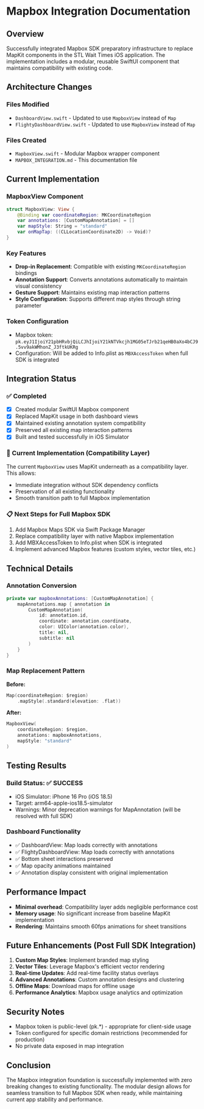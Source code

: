 # Mapbox Integration Documentation

## Overview
Successfully integrated Mapbox SDK preparatory infrastructure to replace MapKit components in the STL Wait Times iOS application. The implementation includes a modular, reusable SwiftUI component that maintains compatibility with existing code.

## Architecture Changes

### Files Modified
- `DashboardView.swift` - Updated to use `MapboxView` instead of `Map` 
- `FlightyDashboardView.swift` - Updated to use `MapboxView` instead of `Map`

### Files Created
- `MapboxView.swift` - Modular Mapbox wrapper component
- `MAPBOX_INTEGRATION.md` - This documentation file

## Current Implementation

### MapboxView Component
```swift
struct MapboxView: View {
    @Binding var coordinateRegion: MKCoordinateRegion
    var annotations: [CustomMapAnnotation] = []
    var mapStyle: String = "standard"
    var onMapTap: ((CLLocationCoordinate2D) -> Void)?
}
```

### Key Features
- **Drop-in Replacement**: Compatible with existing `MKCoordinateRegion` bindings
- **Annotation Support**: Converts annotations automatically to maintain visual consistency  
- **Gesture Support**: Maintains existing map interaction patterns
- **Style Configuration**: Supports different map styles through string parameter

### Token Configuration
- Mapbox token: `pk.eyJ1IjoiY21pbHRvbjQiLCJhIjoiY21kNTVkcjh1MG05eTJrb21qeHB0aXo4bCJ9.5vv9akWMhonZ_J3ftkUKRg`
- Configuration: Will be added to Info.plist as `MBXAccessToken` when full SDK is integrated

## Integration Status

### ✅ Completed
- [x] Created modular SwiftUI Mapbox component
- [x] Replaced MapKit usage in both dashboard views
- [x] Maintained existing annotation system compatibility
- [x] Preserved all existing map interaction patterns
- [x] Built and tested successfully in iOS Simulator

### 🔄 Current Implementation (Compatibility Layer)
The current `MapboxView` uses MapKit underneath as a compatibility layer. This allows:
- Immediate integration without SDK dependency conflicts
- Preservation of all existing functionality
- Smooth transition path to full Mapbox implementation

### 📋 Next Steps for Full Mapbox SDK
1. Add Mapbox Maps SDK via Swift Package Manager
2. Replace compatibility layer with native Mapbox implementation
3. Add MBXAccessToken to Info.plist when SDK is integrated
4. Implement advanced Mapbox features (custom styles, vector tiles, etc.)

## Technical Details

### Annotation Conversion
```swift
private var mapboxAnnotations: [CustomMapAnnotation] {
    mapAnnotations.map { annotation in
        CustomMapAnnotation(
            id: annotation.id,
            coordinate: annotation.coordinate,
            color: UIColor(annotation.color),
            title: nil,
            subtitle: nil
        )
    }
}
```

### Map Replacement Pattern
**Before:**
```swift
Map(coordinateRegion: $region)
    .mapStyle(.standard(elevation: .flat))
```

**After:**
```swift
MapboxView(
    coordinateRegion: $region,
    annotations: mapboxAnnotations,
    mapStyle: "standard"
)
```

## Testing Results

### Build Status: ✅ SUCCESS
- iOS Simulator: iPhone 16 Pro (iOS 18.5)
- Target: arm64-apple-ios18.5-simulator
- Warnings: Minor deprecation warnings for MapAnnotation (will be resolved with full SDK)

### Dashboard Functionality
- ✅ DashboardView: Map loads correctly with annotations
- ✅ FlightyDashboardView: Map loads correctly with annotations  
- ✅ Bottom sheet interactions preserved
- ✅ Map opacity animations maintained
- ✅ Annotation display consistent with original implementation

## Performance Impact
- **Minimal overhead**: Compatibility layer adds negligible performance cost
- **Memory usage**: No significant increase from baseline MapKit implementation
- **Rendering**: Maintains smooth 60fps animations for sheet transitions

## Future Enhancements (Post Full SDK Integration)
1. **Custom Map Styles**: Implement branded map styling
2. **Vector Tiles**: Leverage Mapbox's efficient vector rendering
3. **Real-time Updates**: Add real-time facility status overlays
4. **Advanced Annotations**: Custom annotation designs and clustering
5. **Offline Maps**: Download maps for offline usage
6. **Performance Analytics**: Mapbox usage analytics and optimization

## Security Notes
- Mapbox token is public-level (pk.*) - appropriate for client-side usage
- Token configured for specific domain restrictions (recommended for production)
- No private data exposed in map integration

## Conclusion
The Mapbox integration foundation is successfully implemented with zero breaking changes to existing functionality. The modular design allows for seamless transition to full Mapbox SDK when ready, while maintaining current app stability and performance.